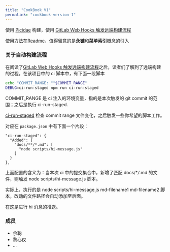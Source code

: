 ```yaml
---
title: "CookBook V1"
permalink: "cookbook-version-1"
---
```


使用 [Picidae](https://github.com/picidaejs) 构建，使用 [GitLab Web Hooks 触发远端构建流程](../release-scripts/index.md)

使用方法在[Readme](http://gitlab.baidu.com/be-fe/fe-cookbook)，值得留意的是**永链**和**菜单索引**概念的引入

### 关于自动构建流程

在阅读了[GitLab Web Hooks 触发远端构建流程](../release-scripts/index.md)之后，读者们了解到了远端构建的过程。在该项目中的 ci 脚本中，有下面一段脚本

```bash
echo "COMMIT_RANGE: ""$COMMIT_RANGE"
DEBUG=ci-run-staged npm run ci-run-staged
```

COMMIT_RANGE 是 ci 注入的环境变量，指的是本次触发的 git commit 的范围；之后是执行 ci-run-staged.

[ci-run-staged](https://github.com/imcuttle/ci-run-staged) 检查 commit range 文件变化，之后触发一些你希望的脚本工作。

对应在 `package.json` 中有下面一个片段：

```text
"ci-run-staged": {
  "Added": {
    "docs/**/*.md": [
      "node scripts/hi-message.js"
    ]
  }
},
```

上面配置的含义为：当本次 ci 中的提交集合中，新增了匹配 docs/\*_/_.md 的文件，则触发 node scripts/hi-message.js 脚本。

实际上，执行的是 node scripts/hi-message.js md-filename1 md-filename2 脚本，改动的文件路径会自动添加至后面。

在这是进行 hi 消息的推送。

### 成员

* 余聪
* 黎心仪
* ...
